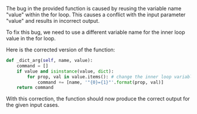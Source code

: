 The bug in the provided function is caused by reusing the variable name "value" within the for loop. This causes a conflict with the input parameter "value" and results in incorrect output.

To fix this bug, we need to use a different variable name for the inner loop value in the for loop. 

Here is the corrected version of the function:

```python
def _dict_arg(self, name, value):
    command = []
    if value and isinstance(value, dict):
        for prop, val in value.items(): # change the inner loop variable name to val
            command += [name, '"{0}={1}"'.format(prop, val)]
    return command
```

With this correction, the function should now produce the correct output for the given input cases.